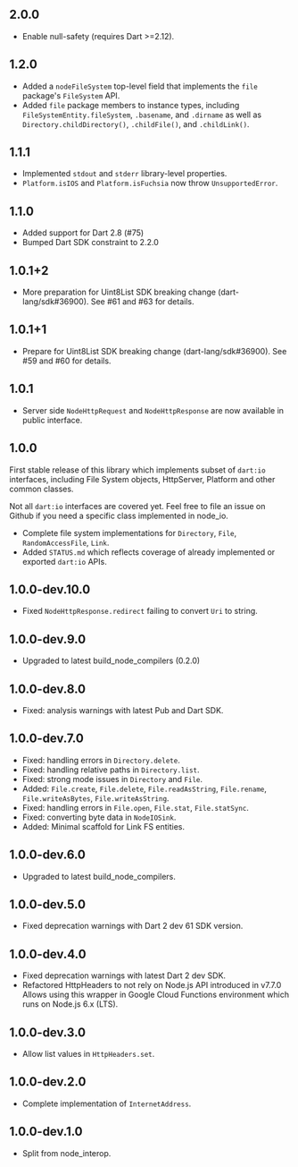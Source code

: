 ## 2.0.0

- Enable null-safety (requires Dart >=2.12).

## 1.2.0

- Added a `nodeFileSystem` top-level field that implements the `file` package's
  `FileSystem` API.
- Added `file` package members to instance types, including
  `FileSystemEntity.fileSystem`, `.basename`, and `.dirname` as well as
  `Directory.childDirectory()`, `.childFile()`, and `.childLink()`.

## 1.1.1

- Implemented `stdout` and `stderr` library-level properties.
- `Platform.isIOS` and `Platform.isFuchsia` now throw `UnsupportedError`.

## 1.1.0

- Added support for Dart 2.8 (#75)
- Bumped Dart SDK constraint to 2.2.0

## 1.0.1+2

- More preparation for Uint8List SDK breaking change (dart-lang/sdk#36900).
  See #61 and #63 for details.

## 1.0.1+1

- Prepare for Uint8List SDK breaking change (dart-lang/sdk#36900).
  See #59 and #60 for details.

## 1.0.1

- Server side `NodeHttpRequest` and `NodeHttpResponse` are now available in public interface.

## 1.0.0

First stable release of this library which implements subset of `dart:io` interfaces,
including File System objects, HttpServer, Platform and other common classes.

Not all `dart:io` interfaces are covered yet. Feel free to file an issue on Github if you need
a specific class implemented in node_io.

- Complete file system implementations for `Directory`, `File`, `RandomAccessFile`, `Link`.
- Added `STATUS.md` which reflects coverage of already implemented or exported `dart:io` APIs.

## 1.0.0-dev.10.0

- Fixed `NodeHttpResponse.redirect` failing to convert `Uri` to string.

## 1.0.0-dev.9.0

- Upgraded to latest build_node_compilers (0.2.0)

## 1.0.0-dev.8.0

- Fixed: analysis warnings with latest Pub and Dart SDK.

## 1.0.0-dev.7.0

- Fixed: handling errors in `Directory.delete`.
- Fixed: handling relative paths in `Directory.list`.
- Fixed: strong mode issues in `Directory` and `File`.
- Added: `File.create`, `File.delete`, `File.readAsString`, `File.rename`,
    `File.writeAsBytes`, `File.writeAsString`.
- Fixed: handling errors in `File.open`, `File.stat`, `File.statSync`.
- Fixed: converting byte data in `NodeIOSink`.
- Added: Minimal scaffold for Link FS entities.

## 1.0.0-dev.6.0

- Upgraded to latest build_node_compilers.

## 1.0.0-dev.5.0

- Fixed deprecation warnings with Dart 2 dev 61 SDK version.

## 1.0.0-dev.4.0

- Fixed deprecation warnings with latest Dart 2 dev SDK.
- Refactored HttpHeaders to not rely on Node.js API introduced in v7.7.0
    Allows using this wrapper in Google Cloud Functions environment
    which runs on Node.js 6.x (LTS).

## 1.0.0-dev.3.0

- Allow list values in `HttpHeaders.set`.

## 1.0.0-dev.2.0

- Complete implementation of `InternetAddress`.

## 1.0.0-dev.1.0

- Split from node_interop.
